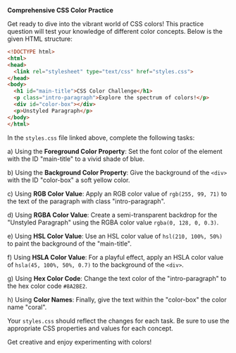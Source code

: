 **Comprehensive CSS Color Practice**

Get ready to dive into the vibrant world of CSS colors! This practice question will test your knowledge of different color concepts. Below is the given HTML structure:

```html
<!DOCTYPE html>
<html>
<head>
  <link rel="stylesheet" type="text/css" href="styles.css">
</head>
<body>
  <h1 id="main-title">CSS Color Challenge</h1>
  <p class="intro-paragraph">Explore the spectrum of colors!</p>
  <div id="color-box"></div>
  <p>Unstyled Paragraph</p>
</body>
</html>
```

In the `styles.css` file linked above, complete the following tasks:

a) Using the **Foreground Color Property**:
   Set the font color of the element with the ID "main-title" to a vivid shade of blue.

b) Using the **Background Color Property**:
   Give the background of the `<div>` with the ID "color-box" a soft yellow color.

c) Using **RGB Color Value**:
   Apply an RGB color value of `rgb(255, 99, 71)` to the text of the paragraph with class "intro-paragraph".

d) Using **RGBA Color Value**:
   Create a semi-transparent backdrop for the "Unstyled Paragraph" using the RGBA color value `rgba(0, 128, 0, 0.3)`.

e) Using **HSL Color Value**:
   Use an HSL color value of `hsl(210, 100%, 50%)` to paint the background of the "main-title".

f) Using **HSLA Color Value**:
   For a playful effect, apply an HSLA color value of `hsla(45, 100%, 50%, 0.7)` to the background of the `<div>`.

g) Using **Hex Color Code**:
   Change the text color of the "intro-paragraph" to the hex color code `#8A2BE2`.

h) Using **Color Names**:
   Finally, give the text within the "color-box" the color name "coral".

Your `styles.css` should reflect the changes for each task. Be sure to use the appropriate CSS properties and values for each concept.

Get creative and enjoy experimenting with colors!